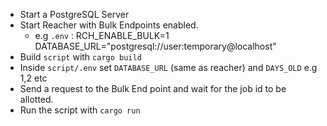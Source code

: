- Start a PostgreSQL Server
- Start Reacher with Bulk Endpoints enabled.
	- e.g `.env` :
	     RCH_ENABLE_BULK=1
            DATABASE_URL="postgresql://user:temporary@localhost"
- Build `script` with `cargo build`
- Inside `script/.env` set `DATABASE_URL` (same as reacher) and `DAYS_OLD` e.g 1,2 etc
- Send a request to the Bulk End point and wait for the job id to be allotted.
- Run the script with `cargo run`
